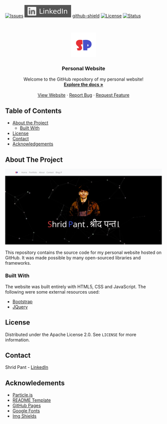[![Issues][issues]][issues-url]
[![LinkedIn][linkedin-shield]][linkedin-url]
[github-shield]
[![License][license-shield]][license-url]
[![Status][website-status]][website-url]

<br />
<p align="center">
  <a href="https://github.com/shridpant/shridpant.github.io">
    <img src="images/title_icon.png" alt="Logo" width="80" height="80">
  </a>

  <h3 align="center">Personal Website</h3>

  <p align="center">
    Welcome to the GitHub repository of my personal website!
    <br />
    <a href="https://github.com/shridpant/shridpant.github.io"><strong>Explore the docs »</strong></a>
    <br />
    <br />
    <a href="https://shridpant.github.io/">View Website</a>
    ·
    <a href="https://github.com/shridpant/shridpant.github.io/issues">Report Bug</a>
    ·
    <a href="https://github.com/shridpant/shridpant.github.io/issues">Request Feature</a>
  </p>
</p>


<!-- TABLE OF CONTENTS -->
## Table of Contents

* [About the Project](#about-the-project)
    * [Built With](#built-with)
* [License](#license)
* [Contact](#contact)
* [Acknowledgements](#acknowledgements)

<!-- ABOUT THE PROJECT -->
## About The Project

[![Product Name Screen Shot][product-screenshot]](https://shridpant.github.io/)

This repository contains the source code for my personal website hosted on GitHub. It was made possible by many open-sourced libraries and frameworks.

### Built With

The website was built entirely with HTML5, CSS and JavaScript. The following were some external resources used:

* [Bootstrap](https://getbootstrap.com)
* [JQuery](https://jquery.com)

<!-- LICENSE -->
## License

Distributed under the Apache License 2.0. See `LICENSE` for more information.

<!-- CONTACT -->
## Contact

Shrid Pant - [LinkedIn](https://www.linkedin.com/in/shridpant/)

<!-- ACKNOWLEDGEMENTS -->
## Acknowledements
* [Particle.js](https://github.com/VincentGarreau/particles.js/)
* [README Template](https://github.com/othneildrew/Best-README-Template)
* [GitHub Pages](https://pages.github.com)
* [Google Fonts](https://fonts.google.com/)
* [Img Shields](https://shields.io)

<!-- MARKDOWN LINKS & IMAGES -->
[issues]: https://img.shields.io/github/issues-raw/shridpant/shridpant.github.io
[issues-url]: https://github.com/shridpant/shridpant.github.io/issues
[website-status]: https://img.shields.io/website?down_color=lightgrey&down_message=offline&up_color=blue&up_message=online&url=https%3A%2F%2Fshridpant.github.io%2F
[website-url]: https://shridpant.github.io/
[license-shield]: https://img.shields.io/badge/licence-Apache-yellowgreen
[license-url]: https://github.com/shridpant/shridpant.github.io/blob/master/LICENSE
[linkedin-shield]: images/readme/linkedin.svg
[linkedin-url]: https://www.linkedin.com/in/shridpant/
[github-shield]: https://img.shields.io/github/followers/shridpant?style=social
[product-screenshot]: images/screenshot.PNG